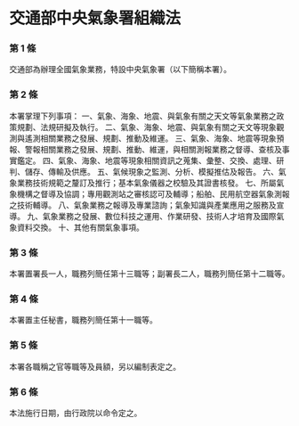 # 交通部中央氣象署組織法

### 第 1 條

交通部為辦理全國氣象業務，特設中央氣象署（以下簡稱本署）。

### 第 2 條

本署掌理下列事項：
一、氣象、海象、地震、與氣象有關之天文等氣象業務之政策規劃、法規研擬及執行。
二、氣象、海象、地震、與氣象有關之天文等現象觀測與遙測相關業務之發展、規劃、推動及維運。
三、氣象、海象、地震等現象預報、警報相關業務之發展、規劃、推動、維運，與相關測報業務之督導、查核及事實鑑定。
四、氣象、海象、地震等現象相關資訊之蒐集、彙整、交換、處理、研判、儲存、傳輸及供應。
五、氣候現象之監測、分析、模擬推估及報告。
六、氣象業務技術規範之釐訂及推行；基本氣象儀器之校驗及其證書核發。
七、所屬氣象機構之督導及協調；專用觀測站之審核認可及輔導；船舶、民用航空器氣象測報之技術輔導。
八、氣象業務之報導及專業諮詢；氣象知識與產業應用之服務及宣導。
九、氣象業務之發展、數位科技之運用、作業研發、技術人才培育及國際氣象資料交換。
十、其他有關氣象事項。

### 第 3 條

本署置署長一人，職務列簡任第十三職等；副署長二人，職務列簡任第十二職等。

### 第 4 條

本署置主任秘書，職務列簡任第十一職等。

### 第 5 條

本署各職稱之官等職等及員額，另以編制表定之。

### 第 6 條

本法施行日期，由行政院以命令定之。
